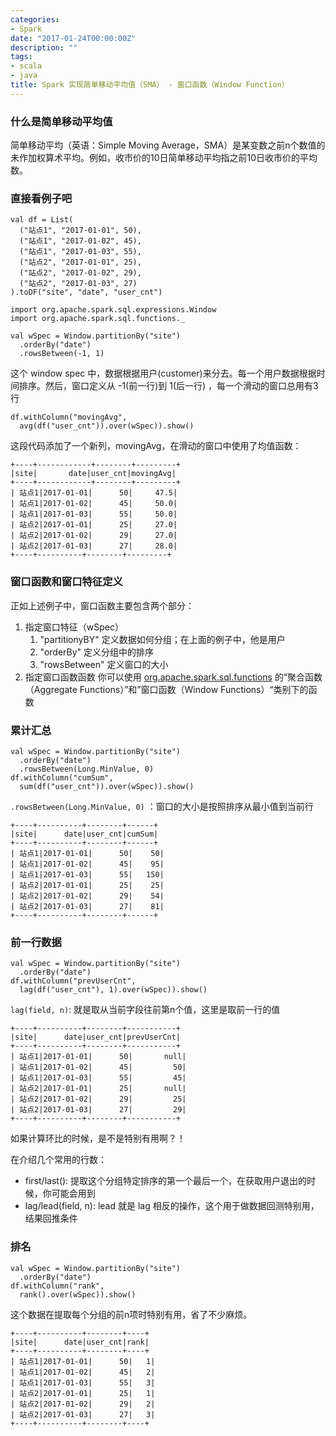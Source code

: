 ```yaml
---
categories:
- Spark
date: "2017-01-24T00:00:00Z"
description: ""
tags:
- scala
- java
title: Spark 实现简单移动平均值（SMA） - 窗口函数（Window Function）
---
```


### 什么是简单移动平均值

简单移动平均（英语：Simple Moving Average，SMA）是某变数之前n个数值的未作加权算术平均。例如，收市价的10日简单移动平均指之前10日收市价的平均数。

### 直接看例子吧

    val df = List(
      ("站点1", "2017-01-01", 50),
      ("站点1", "2017-01-02", 45),
      ("站点1", "2017-01-03", 55),
      ("站点2", "2017-01-01", 25),
      ("站点2", "2017-01-02", 29),
      ("站点2", "2017-01-03", 27)
    ).toDF("site", "date", "user_cnt")
	
	import org.apache.spark.sql.expressions.Window
	import org.apache.spark.sql.functions._
	
    val wSpec = Window.partitionBy("site")
      .orderBy("date")
      .rowsBetween(-1, 1)
		
这个 window spec 中，数据根据用户(customer)来分去。每一个用户数据根据时间排序。然后，窗口定义从 -1(前一行)到 1(后一行)	，每一个滑动的窗口总用有3行

    df.withColumn("movingAvg",
      avg(df("user_cnt")).over(wSpec)).show()
							 
这段代码添加了一个新列，movingAvg，在滑动的窗口中使用了均值函数：

	+----+------------+--------+---------+
	|site|       date|user_cnt|movingAvg|
	+----+------------+--------+---------+
	| 站点1|2017-01-01|      50|     47.5|
	| 站点1|2017-01-02|      45|     50.0|
	| 站点1|2017-01-03|      55|     50.0|
	| 站点2|2017-01-01|      25|     27.0|
	| 站点2|2017-01-02|      29|     27.0|
	| 站点2|2017-01-03|      27|     28.0|
	+----+----------+--------+---------+

### 窗口函数和窗口特征定义

正如上述例子中，窗口函数主要包含两个部分：

1. 指定窗口特征（wSpec）
	1. "partitionyBY" 定义数据如何分组；在上面的例子中，他是用户
	2. "orderBy" 定义分组中的排序
	3. "rowsBetween" 定义窗口的大小 		
2. 指定窗口函数函数
	你可以使用 [org.apache.spark.sql.functions](https://spark.apache.org/docs/latest/api/scala/index.html#org.apache.spark.sql.functions$) 的“聚合函数（Aggregate Functions）”和”窗口函数（Window Functions）“类别下的函数

### 累计汇总

    val wSpec = Window.partitionBy("site")
      .orderBy("date")
      .rowsBetween(Long.MinValue, 0)
    df.withColumn("cumSum",
      sum(df("user_cnt")).over(wSpec)).show()

`.rowsBetween(Long.MinValue, 0)` ：窗口的大小是按照排序从最小值到当前行

	+----+----------+--------+------+
	|site|      date|user_cnt|cumSum|
	+----+----------+--------+------+
	| 站点1|2017-01-01|      50|    50|
	| 站点1|2017-01-02|      45|    95|
	| 站点1|2017-01-03|      55|   150|
	| 站点2|2017-01-01|      25|    25|
	| 站点2|2017-01-02|      29|    54|
	| 站点2|2017-01-03|      27|    81|
	+----+----------+--------+------+

### 前一行数据

    val wSpec = Window.partitionBy("site")
      .orderBy("date")
    df.withColumn("prevUserCnt",
      lag(df("user_cnt"), 1).over(wSpec)).show()
							 
`lag(field, n)`: 就是取从当前字段往前第n个值，这里是取前一行的值

	+----+----------+--------+-----------+
	|site|      date|user_cnt|prevUserCnt|
	+----+----------+--------+-----------+
	| 站点1|2017-01-01|      50|       null|
	| 站点1|2017-01-02|      45|         50|
	| 站点1|2017-01-03|      55|         45|
	| 站点2|2017-01-01|      25|       null|
	| 站点2|2017-01-02|      29|         25|
	| 站点2|2017-01-03|      27|         29|
	+----+----------+--------+-----------+

如果计算环比的时候，是不是特别有用啊？！

在介绍几个常用的行数：

* first/last(): 提取这个分组特定排序的第一个最后一个，在获取用户退出的时候，你可能会用到
* lag/lead(field, n): lead 就是 lag 相反的操作，这个用于做数据回测特别用，结果回推条件

### 排名
	
    val wSpec = Window.partitionBy("site")
      .orderBy("date")
    df.withColumn("rank",
      rank().over(wSpec)).show()
      
这个数据在提取每个分组的前n项时特别有用，省了不少麻烦。
	
	+----+----------+--------+----+
	|site|      date|user_cnt|rank|
	+----+----------+--------+----+
	| 站点1|2017-01-01|      50|   1|
	| 站点1|2017-01-02|      45|   2|
	| 站点1|2017-01-03|      55|   3|
	| 站点2|2017-01-01|      25|   1|
	| 站点2|2017-01-02|      29|   2|
	| 站点2|2017-01-03|      27|   3|
	+----+----------+--------+----+
	

		